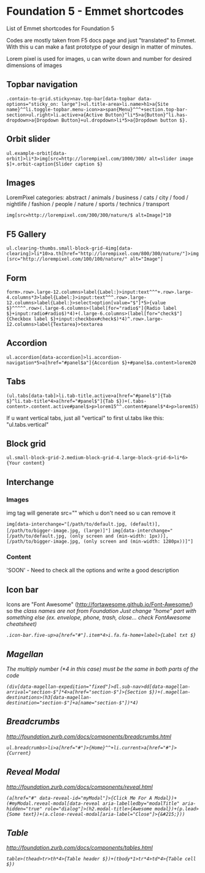 # Foundation 5 - Emmet shortcodes
List of Emmet shortcodes for Foundation 5

Codes are mostly taken from F5 docs page and just "translated" to Emmet. With this u can make a fast prototype of your design in matter of minutes.

Lorem pixel is used for images, u can write down and number for desired dimensions of images


## Topbar navigation

`.contain-to-grid.sticky>nav.top-bar[data-topbar data-options="sticky_on: large"]>ul.title-area>li.name>h1>a{Site name}^^li.toggle-topbar.menu-icon>a>span{Menu}^^^+section.top-bar-section>ul.right>li.active>a{Active Button}^li*5>a{Button}^li.has-dropdown>a{Dropdown Button}+ul.dropdown>li*5>a{Dropdown button $}.`

## Orbit slider

`ul.example-orbit[data-orbit]>li*3>img[src=http://lorempixel.com/1000/300/ alt=slider image $]+.orbit-caption{Slider caption $}`

## Images

LoremPixel categories: abstract / animals / business / cats / city / food / nightlife / fashion / people / nature / sports / technics / transport

`img[src=http://lorempixel.com/300/300/nature/$ alt=Image]*10`

## F5 Gallery

`ul.clearing-thumbs.small-block-grid-4img[data-clearing]>li*10>a.th[href="http://lorempixel.com/800/300/nature/"]>img[src="http://lorempixel.com/100/100/nature/" alt="Image"]`

## Form

`form>.row>.large-12.columns>label{Label:}>input:text^^^+.row>.large-4.columns*3>label{Label:}>input:text^^^.row>.large-12.columns>label{Label:}>select>option[value="$"]*5>{value $}^^^^^.row>(.large-6.columns>(label[for="radio$"]{Radio label $}+input:radio#radio$)*4)+(.large-6.columns>(label[for="check$"]{Checkbox label $}+input:checkbox#check$)*4)^.row>.large-12.columns>label{Textarea}>textarea`

## Accordion

`ul.accordion[data-accordion]>li.accordion-navigation*5>a[href="#panel$a"]{Accordion $}+#panel$a.content>lorem20`

## Tabs

`(ul.tabs[data-tab]>li.tab-title.active>a[href="#panel$"]{Tab $}^li.tab-title*4>a[href="#panel$"]{Tab $})+(.tabs-content>.content.active#panel$>p>lorem15^^.content#panel$*4>p>lorem15)`

If u want vertical tabs, just all "vertical" to first ul.tabs like this:  "ul.tabs.vertical"

## Block grid

`ul.small-block-grid-2.medium-block-grid-4.large-block-grid-6>li*6>{Your content}`

## Interchange

### Images

img tag will generate src="" which u don't need so u can remove it

`img[data-interchange="[/path/to/default.jpg, (default)], [/path/to/bigger-image.jpg, (large)]"]`
`img[data-interchange="[/path/to/default.jpg, (only screen and (min-width: 1px))], [/path/to/bigger-image.jpg, (only screen and (min-width: 1280px))]"]`

### Content

'SOON' - Need to check all the options and write a good description


## Icon bar

Icons are "Font Awesome" (http://fortawesome.github.io/Font-Awesome/) so the <i> class names are not from Foundation
Just change "home" part with something else (ex. envelope, phone, trash, close... check FontAwesome cheatsheet)

`.icon-bar.five-up>a[href="#"].item*4>i.fa.fa-home+label>{Label txt $}`


## Magellan

The multiply number (*4 in this case) must be the same in both parts of the code

`(div[data-magellan-expedition="fixed"]>dl.sub-nav>dd[data-magellan-arrival="section-$"]*4>a[href="section-$"]>{Section $})+(.magellan-destinations>(h3[data-magellan-destination="section-$"]+a[name="section-$"])*4)`


## Breadcrumbs
http://foundation.zurb.com/docs/components/breadcrumbs.html

`ul.breadcrumbs>li>a[href="#"]>{Home}^^+li.current>a[href="#"]>{Current}`


## Reveal Modal
http://foundation.zurb.com/docs/components/reveal.html

`(a[href="#" data-reveal-id="myModal"]>{Click Me For A Modal})+(#myModal.reveal-modal[data-reveal aria-labelledby="modalTitle" aria-hidden="true" role="dialog"]>(h2.modal-title>{Awesome modal})+(p.lead>{Some text})+(a.close-reveal-modal[aria-label="Close"]>{&#215;}))`


## Table

http://foundation.zurb.com/docs/components/tables.html

`table>(thead>tr>th*4>{Table header $})+(tbody*1>tr*4>td*4>{Table cell $})`
